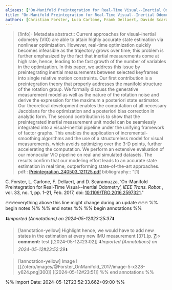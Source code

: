 ```yaml
---
aliases: ["On-Manifold Preintegration for Real-Time Visual--Inertial Odometry", "Christian Forster, Luca Carlone, Frank Dellaert, Davide Scaramuzza (2017) On-Manifold Preintegration for Real-Time Visual--Inertial Odometry"]
title: "On-Manifold Preintegration for Real-Time Visual--Inertial Odometry"
authors: [Christian Forster, Luca Carlone, Frank Dellaert, Davide Scaramuzza]
---
```


> [!info]- Metadata
> abstract:: Current approaches for visual–inertial odometry (VIO) are able to attain highly accurate state estimation via nonlinear optimization. However, real-time optimization quickly becomes infeasible as the trajectory grows over time; this problem is further emphasized by the fact that inertial measurements come at high rate, hence, leading to the fast growth of the number of variables in the optimization. In this paper, we address this issue by preintegrating inertial measurements between selected keyframes into single relative motion constraints. Our ﬁrst contribution is a preintegration theory that properly addresses the manifold structure of the rotation group. We formally discuss the generative measurement model as well as the nature of the rotation noise and derive the expression for the maximum a posteriori state estimator. Our theoretical development enables the computation of all necessary Jacobians for the optimization and a posteriori bias correction in analytic form. The second contribution is to show that the preintegrated inertial measurement unit model can be seamlessly integrated into a visual–inertial pipeline under the unifying framework of factor graphs. This enables the application of incremental-smoothing algorithms and the use of a structureless model for visual measurements, which avoids optimizing over the 3-D points, further accelerating the computation. We perform an extensive evaluation of our monocular VIO pipeline on real and simulated datasets. The results conﬁrm that our modeling effort leads to an accurate state estimation in real time, outperforming state-of-the-art approaches.
> pdf:: [Preintegration_240503_121125.pdf](zotero://select/library/items/NHMJU56G)
> bibliography:: "[1]

C. Forster, L. Carlone, F. Dellaert, and D. Scaramuzza, ‘On-Manifold Preintegration for Real-Time Visual--Inertial Odometry’, _IEEE Trans. Robot._, vol. 33, no. 1, pp. 1–21, Feb. 2017, doi: [10.1109/TRO.2016.2597321](https://doi.org/10.1109/TRO.2016.2597321)."


🔥🔥🔥everything above this line might change during an update 🔥🔥🔥
%% begin notes %%
%% end notes %% 
%% begin annotations %%
 
⬇️*Imported (Annotations) on 2024-05-12#23:25:37*⬇️



> [!annotation-yellow] Highlight
>hence, we would have to add new states in the estimation at every new IMU measurement [37].(p. [7](zotero://open-pdf/library/items/NHMJU56G?page=7&annotation=RW5BPVWE))>
> **comment:**
> test
> [[2024-05-12#23:02]]
⬇️*Imported (Annotations) on 2024-05-12#23:52:29*⬇️



> [!annotation-yellow] Image
> ![[Zotero/images/@Forster_OnManifold_2017/image-5-x328-y624.png|300]]
> [[2024-05-12#23:51]]
%% end annotations %%

%% Import Date: 2024-05-12T23:52:33.662+09:00 %%
